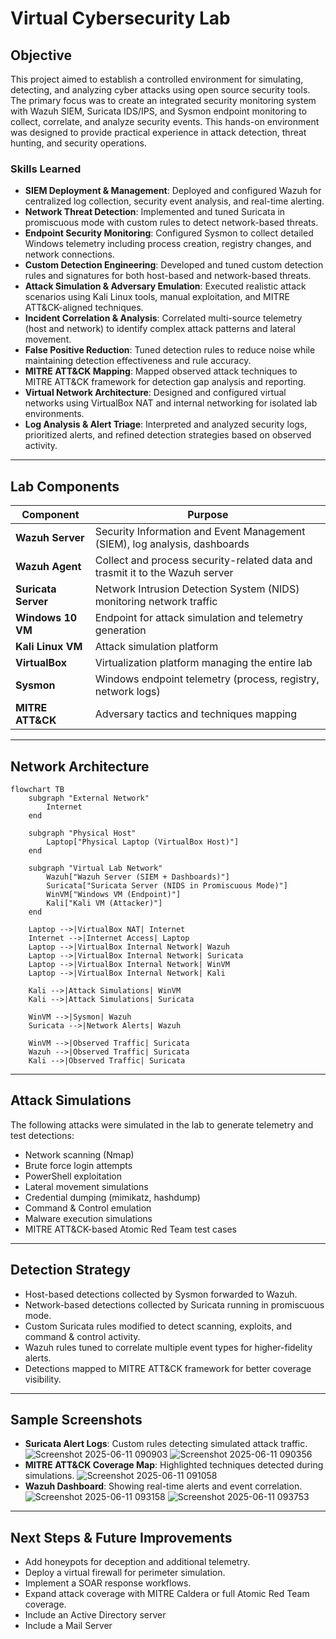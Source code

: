 # Virtual Cybersecurity Lab

## Objective
This project aimed to establish a controlled environment for simulating, detecting, and analyzing cyber attacks using open source security tools. The primary focus was to create an integrated security monitoring system with Wazuh SIEM, Suricata IDS/IPS, and Sysmon endpoint monitoring to collect, correlate, and analyze security events. This hands-on environment was designed to provide practical experience in attack detection, threat hunting, and security operations.

### Skills Learned

* **SIEM Deployment & Management**: Deployed and configured Wazuh for centralized log collection, security event analysis, and real-time alerting.
* **Network Threat Detection**: Implemented and tuned Suricata in promiscuous mode with custom rules to detect network-based threats.
* **Endpoint Security Monitoring**: Configured Sysmon to collect detailed Windows telemetry including process creation, registry changes, and network connections.
* **Custom Detection Engineering**: Developed and tuned custom detection rules and signatures for both host-based and network-based threats.
* **Attack Simulation & Adversary Emulation**: Executed realistic attack scenarios using Kali Linux tools, manual exploitation, and MITRE ATT\&CK-aligned techniques.
* **Incident Correlation & Analysis**: Correlated multi-source telemetry (host and network) to identify complex attack patterns and lateral movement.
* **False Positive Reduction**: Tuned detection rules to reduce noise while maintaining detection effectiveness and rule accuracy.
* **MITRE ATT\&CK Mapping**: Mapped observed attack techniques to MITRE ATT\&CK framework for detection gap analysis and reporting.
* **Virtual Network Architecture**: Designed and configured virtual networks using VirtualBox NAT and internal networking for isolated lab environments.
* **Log Analysis & Alert Triage**: Interpreted and analyzed security logs, prioritized alerts, and refined detection strategies based on observed activity.

---

## Lab Components

| Component         | Purpose                                      |
| ------------------ | -------------------------------------------- |
| **Wazuh Server**   | Security Information and Event Management (SIEM), log analysis, dashboards |
| **Wazuh Agent**     | Collect and process security-related data and trasmit it to the Wazuh server |
| **Suricata Server**| Network Intrusion Detection System (NIDS) monitoring network traffic |
| **Windows 10 VM**  | Endpoint for attack simulation and telemetry generation |
| **Kali Linux VM**  | Attack simulation platform |
| **VirtualBox**     | Virtualization platform managing the entire lab |
| **Sysmon**         | Windows endpoint telemetry (process, registry, network logs) |
| **MITRE ATT&CK**   | Adversary tactics and techniques mapping |

---

## Network Architecture

```mermaid
flowchart TB
    subgraph "External Network"
        Internet
    end

    subgraph "Physical Host"
        Laptop["Physical Laptop (VirtualBox Host)"]
    end

    subgraph "Virtual Lab Network"
        Wazuh["Wazuh Server (SIEM + Dashboards)"]
        Suricata["Suricata Server (NIDS in Promiscuous Mode)"]
        WinVM["Windows VM (Endpoint)"]
        Kali["Kali VM (Attacker)"]
    end

    Laptop -->|VirtualBox NAT| Internet
    Internet -->|Internet Access| Laptop
    Laptop -->|VirtualBox Internal Network| Wazuh
    Laptop -->|VirtualBox Internal Network| Suricata
    Laptop -->|VirtualBox Internal Network| WinVM
    Laptop -->|VirtualBox Internal Network| Kali

    Kali -->|Attack Simulations| WinVM
    Kali -->|Attack Simulations| Suricata

    WinVM -->|Sysmon| Wazuh
    Suricata -->|Network Alerts| Wazuh

    WinVM -->|Observed Traffic| Suricata
    Wazuh -->|Observed Traffic| Suricata
    Kali -->|Observed Traffic| Suricata

```
---

## Attack Simulations

The following attacks were simulated in the lab to generate telemetry and test detections:

* Network scanning (Nmap)
* Brute force login attempts
* PowerShell exploitation
* Lateral movement simulations
* Credential dumping (mimikatz, hashdump)
* Command & Control emulation
* Malware execution simulations
* MITRE ATT\&CK-based Atomic Red Team test cases

---

##  Detection Strategy

* Host-based detections collected by Sysmon forwarded to Wazuh.
* Network-based detections collected by Suricata running in promiscuous mode.
* Custom Suricata rules modified to detect scanning, exploits, and command & control activity.
* Wazuh rules tuned to correlate multiple event types for higher-fidelity alerts.
* Detections mapped to MITRE ATT\&CK framework for better coverage visibility.

---

## Sample Screenshots

* **Suricata Alert Logs**: Custom rules detecting simulated attack traffic.
![Screenshot 2025-06-11 090903](https://github.com/user-attachments/assets/78d44045-fead-4778-8fc0-28988e123184)
![Screenshot 2025-06-11 090356](https://github.com/user-attachments/assets/653ea33d-8623-4801-a2e9-78f2f5ba8ce1)
* **MITRE ATT\&CK Coverage Map**: Highlighted techniques detected during simulations.
![Screenshot 2025-06-11 091058](https://github.com/user-attachments/assets/d26f3d0a-9c4c-4596-9435-15cbf7f806b1)
* **Wazuh Dashboard**: Showing real-time alerts and event correlation.
![Screenshot 2025-06-11 093158](https://github.com/user-attachments/assets/45e07a07-d22f-4514-ba24-cf8e8d5999ad)
![Screenshot 2025-06-11 093753](https://github.com/user-attachments/assets/fde02870-feb6-4f4d-9a4a-08a66c833989)



---

## Next Steps & Future Improvements

* Add honeypots for deception and additional telemetry.
* Deploy a virtual firewall for perimeter simulation.
* Implement a SOAR response workflows.
* Expand attack coverage with MITRE Caldera or full Atomic Red Team coverage.
* Include an Active Directory server
* Include a Mail Server
